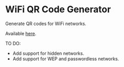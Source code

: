 # WiFi QR Code Generator

Generate QR codes for WiFi networks.

Available [here](https://mehmetmalli.com.tr/wifi-qr).

TO DO:
- Add support for hidden networks.
- Add support for WEP and passwordless networks.
